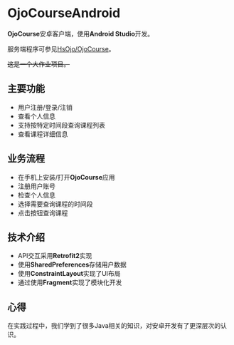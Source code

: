 # OjoCourseAndroid

**OjoCourse**安卓客户端，使用**Android Studio**开发。

服务端程序可参见[HsOjo/OjoCourse](https://github.com/HsOjo/OjoCourse)。

~~这是一个大作业项目。~~

## 主要功能

* 用户注册/登录/注销
* 查看个人信息
* 支持按特定时间段查询课程列表
* 查看课程详细信息

## 业务流程

* 在手机上安装/打开**OjoCourse**应用
* 注册用户账号
* 检查个人信息
* 选择需要查询课程的时间段
* 点击按钮查询课程

## 技术介绍

* API交互采用**Retrofit2**实现
* 使用**SharedPreferences**存储用户数据
* 使用**ConstraintLayout**实现了UI布局
* 通过使用**Fragment**实现了模块化开发

## 心得

在实践过程中，我们学到了很多Java相关的知识，对安卓开发有了更深层次的认识。
